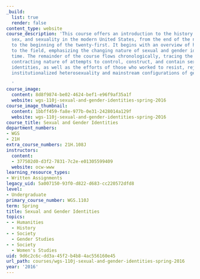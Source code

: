 ```yaml
---
_build:
  list: true
  render: false
content_type: website
course_description: 'This course offers an introduction to the history of gender,
  sex, and sexuality in the modern United States, from the end of the nineteenth century
  to the beginning of the twenty-first. It begins with an overview of historical approaches
  to the field, emphasizing the changing nature of sexual and gender identities over
  time. The remainder of the course flows chronologically, tracing the expanding and
  contracting nature of attempts to control, construct, and contain sexual and gender
  identities, as well as the efforts of those who worked to resist, reject, and reform
  institutionalized heterosexuality and mainstream configurations of gendered power.

  '
course_image:
  content: 8d8f9874-be02-4624-bef1-e96f9af35a1f
  website: wgs-110j-sexual-and-gender-identities-spring-2016
course_image_thumbnail:
  content: 1bbff459-fa8e-977b-0e31-2428014a129f
  website: wgs-110j-sexual-and-gender-identities-spring-2016
course_title: Sexual and Gender Identities
department_numbers:
- WGS
- 21H
extra_course_numbers: 21H.108J
instructors:
  content:
  - 377502d0-d3f2-7831-7c2e-e01305599409
  website: ocw-www
learning_resource_types:
- Written Assignments
legacy_uid: 5a007150-93f0-d822-d683-cc220572dfd8
level:
- Undergraduate
primary_course_number: WGS.110J
term: Spring
title: Sexual and Gender Identities
topics:
- - Humanities
  - History
- - Society
  - Gender Studies
- - Society
  - Women's Studies
uid: 9d6c2c6c-dd3a-45f2-b4b8-4ac556160e45
url_path: courses/wgs-110j-sexual-and-gender-identities-spring-2016
year: '2016'
---
```

